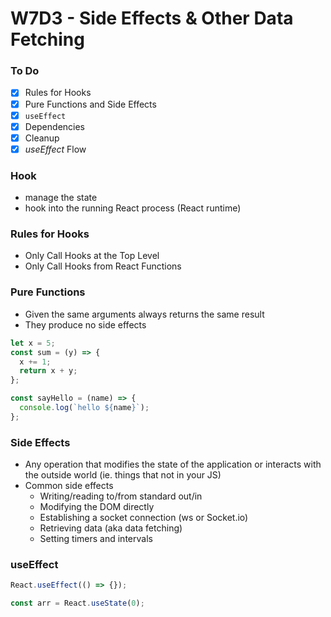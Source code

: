 # W7D3 - Side Effects & Other Data Fetching

### To Do
- [x] Rules for Hooks
- [x] Pure Functions and Side Effects
- [x] `useEffect`
- [x] Dependencies
- [x] Cleanup
- [x] _useEffect_ Flow

### Hook
- manage the state
- hook into the running React process (React runtime)

### Rules for Hooks
- Only Call Hooks at the Top Level
- Only Call Hooks from React Functions

### Pure Functions
- Given the same arguments always returns the same result
- They produce no side effects

```js
let x = 5;
const sum = (y) => {
  x += 1;
  return x + y;
};

const sayHello = (name) => {
  console.log(`hello ${name}`);
};
```

### Side Effects
- Any operation that modifies the state of the application or interacts with the outside world (ie. things that not in your JS)
- Common side effects
   - Writing/reading to/from standard out/in
   - Modifying the DOM directly
   - Establishing a socket connection (ws or Socket.io)
   - Retrieving data (aka data fetching)
   - Setting timers and intervals

### useEffect

```jsx
React.useEffect(() => {});

const arr = React.useState(0);
```

